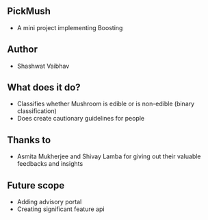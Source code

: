 ## PickMush
- A mini project implementing Boosting 
## Author
- Shashwat Vaibhav

## What does it do?
- Classifies whether Mushroom is edible or is non-edible (binary classification)
- Does create cautionary guidelines for people 

## Thanks to
- Asmita Mukherjee and Shivay Lamba for giving out their valuable feedbacks and insights

## Future scope
- Adding advisory portal
- Creating significant feature api